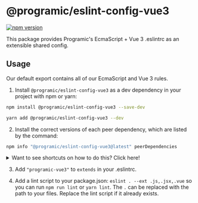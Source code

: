 # @programic/eslint-config-vue3

[![npm version](https://badge.fury.io/js/%40programic%2Feslint-config-vue3.svg)](http://badge.fury.io/js/@programic/eslint-config-vue3)

This package provides Programic's EcmaScript + Vue 3 .eslintrc as an extensible shared config.

## Usage

Our default export contains all of our EcmaScript and Vue 3 rules.

1. Install `@programic/eslint-config-vue3` as a dev dependency in your project with npm or yarn:

  ```sh
  npm install @programic/eslint-config-vue3 --save-dev
  ```
  ```sh
  yarn add @programic/eslint-config-vue3 --dev
  ```

2. Install the correct versions of each peer dependency, which are listed by the command:

  ```sh
  npm info "@programic/eslint-config-vue3@latest" peerDependencies
  ```

<details>
  <summary>Want to see shortcuts on how to do this? Click here!</summary>

  If using **npm 5+**, use this shortcut

  ```sh
  npx install-peerdeps --dev @programic/eslint-config-vue3
  ```

  If using **yarn**, you can also use the shortcut described above if you have npm 5+ installed on your machine, as the command will detect that you are using yarn and will act accordingly.
  Otherwise, run `npm info "@programic/eslint-config-vue3@latest" peerDependencies` to list the peer dependencies and versions, then run `yarn add --dev <dependency>@<version>` for each listed peer dependency.


  If using **npm < 5**, Linux/OSX users can run

  ```sh
  (
    export PKG=@programic/eslint-config-vue3;
    npm info "$PKG@latest" peerDependencies --json | command sed 's/[\{\},]//g ; s/: /@/g' | xargs npm install --save-dev "$PKG@latest"
  )
  ```

  Which produces and runs a command like:

  ```sh
    npm install --save-dev @programic/eslint-config-vue3 eslint@^#.#.# eslint-plugin-import@^#.#.#
  ```

  If using **npm < 5**, Windows users can either install all the peer dependencies manually, or use the [install-peerdeps](https://github.com/nathanhleung/install-peerdeps) cli tool.

  ```sh
  npm install -g install-peerdeps
  install-peerdeps --dev @programic/eslint-config-vue3
  ```

  The cli will produce and run a command like:

  ```sh
  npm install --save-dev @programic/eslint-config-vue3 eslint@^#.#.# eslint-plugin-import@^#.#.#
  ```
</details>

3. Add `"programic-vue3"` to `extends` in your .eslintrc.

4. Add a lint script to your package.json: `eslint . --ext .js,.jsx,.vue` so you can run `npm run lint` or `yarn lint`. The `.` can be replaced with the path to your files. Replace the lint script if it already exists.
